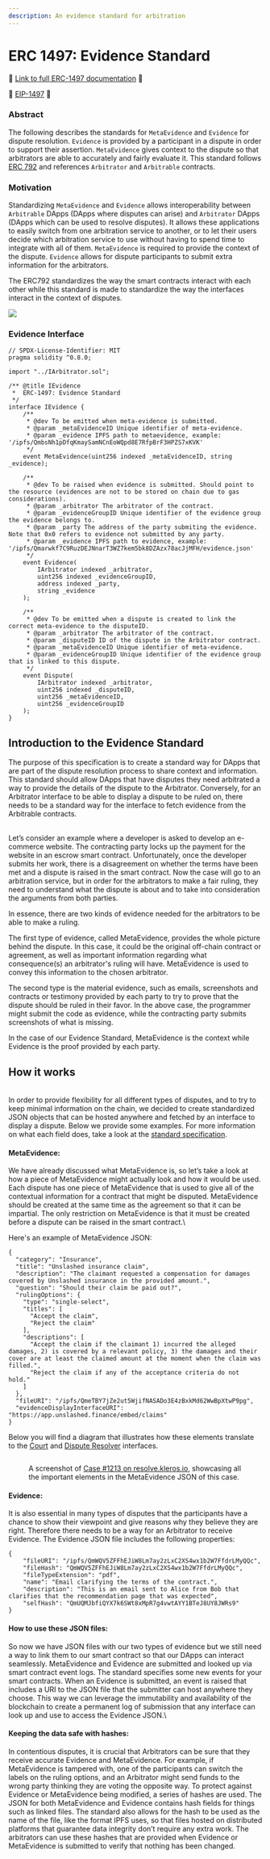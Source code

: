 ```yaml
---
description: An evidence standard for arbitration
---
```


# ERC 1497: Evidence Standard

📖 [Link to full ERC-1497 documentation](https://developer.kleros.io/en/latest/erc-1497.html) 📖‌

📜 [EIP-1497](https://github.com/ethereum/EIPs/issues/1497) 📜

### Abstract

The following describes the standards for `MetaEvidence` and `Evidence` for dispute resolution. `Evidence` is provided by a participant in a dispute in order to support their assertion. `MetaEvidence` gives context to the dispute so that arbitrators are able to accurately and fairly evaluate it. This standard follows [ERC 792](https://github.com/ethereum/EIPs/issues/792) and references `Arbitrator` and `Arbitrable` contracts.

### Motivation

Standardizing `MetaEvidence` and `Evidence` allows interoperability between `Arbitrable` DApps (DApps where disputes can arise) and `Arbitrator` DApps (DApps which can be used to resolve disputes). It allows these applications to easily switch from one arbitration service to another, or to let their users decide which arbitration service to use without having to spend time to integrate with all of them. `MetaEvidence` is required to provide the context of the dispute. `Evidence` allows for dispute participants to submit extra information for the arbitrators.

The ERC792 standardizes the way the smart contracts interact with each other while this standard is made to standardize the way the interfaces interact in the context of disputes.

![](<../../.gitbook/assets/image (7) (2) (2) (2) (2) (2) (2) (1) (1) (1) (1).png>)

### Evidence Interface

```solidity
// SPDX-License-Identifier: MIT
pragma solidity ^0.8.0;

import "../IArbitrator.sol";

/** @title IEvidence
 *  ERC-1497: Evidence Standard
 */
interface IEvidence {
    /**
     * @dev To be emitted when meta-evidence is submitted.
     * @param _metaEvidenceID Unique identifier of meta-evidence.
     * @param _evidence IPFS path to metaevidence, example: '/ipfs/QmbsNh1pDfqKmaySamNCnEoWQpd8E7RfpBrF3HPZS7xKVK'
     */
    event MetaEvidence(uint256 indexed _metaEvidenceID, string _evidence);

    /**
     * @dev To be raised when evidence is submitted. Should point to the resource (evidences are not to be stored on chain due to gas considerations).
     * @param _arbitrator The arbitrator of the contract.
     * @param _evidenceGroupID Unique identifier of the evidence group the evidence belongs to.
     * @param _party The address of the party submiting the evidence. Note that 0x0 refers to evidence not submitted by any party.
     * @param _evidence IPFS path to evidence, example: '/ipfs/Qmarwkf7C9RuzDEJNnarT3WZ7kem5bk8DZAzx78acJjMFH/evidence.json'
     */
    event Evidence(
        IArbitrator indexed _arbitrator,
        uint256 indexed _evidenceGroupID,
        address indexed _party,
        string _evidence
    );

    /**
     * @dev To be emitted when a dispute is created to link the correct meta-evidence to the disputeID.
     * @param _arbitrator The arbitrator of the contract.
     * @param _disputeID ID of the dispute in the Arbitrator contract.
     * @param _metaEvidenceID Unique identifier of meta-evidence.
     * @param _evidenceGroupID Unique identifier of the evidence group that is linked to this dispute.
     */
    event Dispute(
        IArbitrator indexed _arbitrator,
        uint256 indexed _disputeID,
        uint256 _metaEvidenceID,
        uint256 _evidenceGroupID
    );
}
```

## Introduction to the Evidence Standard

The purpose of this specification is to create a standard way for DApps that are part of the dispute resolution process to share context and information. This standard should allow DApps that have disputes they need arbitrated a way to provide the details of the dispute to the Arbitrator. Conversely, for an Arbitrator interface to be able to display a dispute to be ruled on, there needs to be a standard way for the interface to fetch evidence from the Arbitrable contracts.

\
Let’s consider an example where a developer is asked to develop an e-commerce website. The contracting party locks up the payment for the website in an escrow smart contract. Unfortunately, once the developer submits her work, there is a disagreement on whether the terms have been met and a dispute is raised in the smart contract. Now the case will go to an arbitration service, but in order for the arbitrators to make a fair ruling, they need to understand what the dispute is about and to take into consideration the arguments from both parties.

In essence, there are two kinds of evidence needed for the arbitrators to be able to make a ruling.

The first type of evidence, called MetaEvidence, provides the whole picture behind the dispute. In this case, it could be the original off-chain contract or agreement, as well as important information regarding what consequence(s) an arbitrator's ruling will have. MetaEvidence is used to convey this information to the chosen arbitrator.

The second type is the material evidence, such as emails, screenshots and contracts or testimony provided by each party to try to prove that the dispute should be ruled in their favor. In the above case, the programmer might submit the code as evidence, while the contracting party submits screenshots of what is missing.

In the case of our Evidence Standard, MetaEvidence is the context while Evidence is the proof provided by each party.

## How it works

\
In order to provide flexibility for all different types of disputes, and to try to keep minimal information on the chain, we decided to create standardized JSON objects that can be hosted anywhere and fetched by an interface to display a dispute. Below we provide some examples. For more information on what each field does, take a look at the [standard specification](https://github.com/ethereum/EIPs/issues/1497).

#### MetaEvidence: <a href="#metaevidence" id="metaevidence"></a>

We have already discussed what MetaEvidence is, so let’s take a look at how a piece of MetaEvidence might actually look and how it would be used. Each dispute has one piece of MetaEvidence that is used to give all of the contextual information for a contract that might be disputed. MetaEvidence should be created at the same time as the agreement so that it can be impartial. The only restriction on MetaEvidence is that it must be created before a dispute can be raised in the smart contract.\


Here's an example of MetaEvidence JSON:

```
{
  "category": "Insurance",
  "title": "Unslashed insurance claim",
  "description": "The claimant requested a compensation for damages covered by Unslashed insurance in the provided amount.",
  "question": "Should their claim be paid out?",
  "rulingOptions": {
    "type": "single-select",
    "titles": [
      "Accept the claim",
      "Reject the claim"
    ],
    "descriptions": [
      "Accept the claim if the claimant 1) incurred the alleged damages, 2) is covered by a relevant policy, 3) the damages and their cover are at least the claimed amount at the moment when the claim was filled.",
      "Reject the claim if any of the acceptance criteria do not hold."
    ]
  },
  "fileURI": "/ipfs/QmeTBY7jZe2ut5WjifNASADo3E4zBxkMd62WwBpXtwP9pg",
  "evidenceDisplayInterfaceURI": "https://app.unslashed.finance/embed/claims"
}
```

Below you will find a diagram that illustrates how these elements translate to the [Court](https://court.kleros.io/cases/1213) and [Dispute Resolver](https://resolve.kleros.io/cases/1213) interfaces.

<figure><img src="../../.gitbook/assets/metaevidence_diagram.jpg" alt=""><figcaption><p>A screenshot of <a href="https://resolve.kleros.io/cases/1213">Case #1213 on resolve.kleros.io</a>, showcasing all the important elements in the MetaEvidence JSON of this case.</p></figcaption></figure>

#### Evidence: <a href="#evidence" id="evidence"></a>

It is also essential in many types of disputes that the participants have a chance to show their viewpoint and give reasons why they believe they are right. Therefore there needs to be a way for an Arbitrator to receive Evidence. The Evidence JSON file includes the following properties:

```
{
	"fileURI": "/ipfs/QmWQV5ZFFhEJiW8Lm7ay2zLxC2XS4wx1b2W7FfdrLMyQQc",
	"fileHash": "QmWQV5ZFFhEJiW8Lm7ay2zLxC2XS4wx1b2W7FfdrLMyQQc",	
	"fileTypeExtension": "pdf",
	"name": "Email clarifying the terms of the contract.",
	"description": "This is an email sent to Alice from Bob that clarifies that the recommendation page that was expected",
	"selfHash": "QmUQMJbfiQYX7k6SWt8xMpR7g4vwtAYY1BTeJ8UY8JWRs9"
}
```

#### How to use these JSON files: <a href="#how-to-use-these-json-files" id="how-to-use-these-json-files"></a>

So now we have JSON files with our two types of evidence but we still need a way to link them to our smart contract so that our DApps can interact seamlessly. MetaEvidence and Evidence are submitted and looked up via smart contract event logs. The standard specifies some new events for your smart contracts. When an Evidence is submitted, an event is raised that includes a URI to the JSON file that the submitter can host anywhere they choose. This way we can leverage the immutability and availability of the blockchain to create a permanent log of submission that any interface can look up and use to access the Evidence JSON.\\

#### Keeping the data safe with hashes: <a href="#keeping-the-data-safe-with-hashes" id="keeping-the-data-safe-with-hashes"></a>

In contentious disputes, it is crucial that Arbitrators can be sure that they receive accurate Evidence and MetaEvidence. For example, if MetaEvidence is tampered with, one of the participants can switch the labels on the ruling options, and an Arbitrator might send funds to the wrong party thinking they are voting the opposite way. To protect against Evidence or MetaEvidence being modified, a series of hashes are used. The JSON for both MetaEvidence and Evidence contains hash fields for things such as linked files. The standard also allows for the hash to be used as the name of the file, like the format IPFS uses, so that files hosted on distributed platforms that guarantee data integrity don’t require any extra work. The arbitrators can use these hashes that are provided when Evidence or MetaEvidence is submitted to verify that nothing has been changed.
